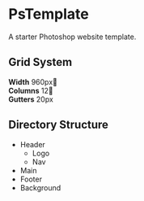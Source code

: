 # PsTemplate

A starter Photoshop website template.

## Grid System

**Width** 960px  
**Columns** 12  
**Gutters** 20px

## Directory Structure

- Header
    - Logo
    - Nav
- Main
- Footer
- Background